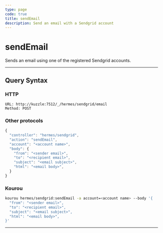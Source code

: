 ```yaml
---
type: page
code: true
title: sendEmail
description: Send an email with a Sendgrid account
---
```


# sendEmail

Sends an email using one of the registered Sendgrid accounts.

---

## Query Syntax

### HTTP

```http
URL: http://kuzzle:7512/_/hermes/sendgrid/email
Method: POST
```

### Other protocols

```js
{
  "controller": "hermes/sendgrid",
  "action": "sendEmail",
  "account": "<account name>",
  "body": {
    "from": "<sender email>",
    "to": "<recipient email>",
    "subject": "<email subject>",
    "html": "<email body>",
  }
}
```

### Kourou

```bash
kourou hermes/sendgrid:sendEmail -a account=<account name> --body '{
  "from": "<sender email>",
  "to": "<recipient email>",
  "subject": "<email subject>",
  "html": "<email body>",
}'
```
---
